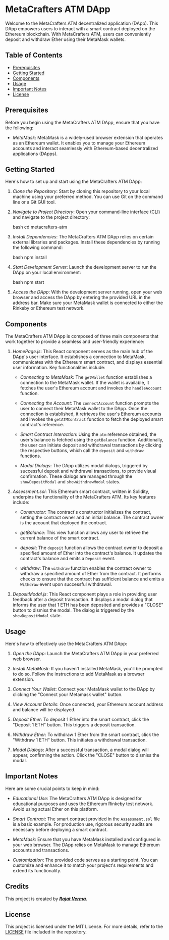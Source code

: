 # MetaCrafters ATM DApp

Welcome to the MetaCrafters ATM decentralized application (DApp). This DApp empowers users to interact with a smart contract deployed on the Ethereum blockchain. With MetaCrafters ATM, users can conveniently deposit and withdraw Ether using their MetaMask wallets.

## Table of Contents

- [Prerequisites](#prerequisites)
- [Getting Started](#getting-started)
- [Components](#components)
- [Usage](#usage)
- [Important Notes](#important-notes)
- [License](#license)

## Prerequisites

Before you begin using the MetaCrafters ATM DApp, ensure that you have the following:

- *MetaMask*: MetaMask is a widely-used browser extension that operates as an Ethereum wallet. It enables you to manage your Ethereum accounts and interact seamlessly with Ethereum-based decentralized applications (DApps).

## Getting Started

Here's how to set up and start using the MetaCrafters ATM DApp:

1. *Clone the Repository*: Start by cloning this repository to your local machine using your preferred method. You can use Git on the command line or a Git GUI tool.

2. *Navigate to Project Directory*: Open your command-line interface (CLI) and navigate to the project directory:

   bash
   cd metacrafters-atm
   

3. *Install Dependencies*: The MetaCrafters ATM DApp relies on certain external libraries and packages. Install these dependencies by running the following command:

   bash
   npm install
   

4. *Start Development Server*: Launch the development server to run the DApp on your local environment:

   bash
   npm start
   

5. *Access the DApp*: With the development server running, open your web browser and access the DApp by entering the provided URL in the address bar. Make sure your MetaMask wallet is connected to either the Rinkeby or Ethereum test network.

## Components

The MetaCrafters ATM DApp is composed of three main components that work together to provide a seamless and user-friendly experience:

1. *HomePage.js*: This React component serves as the main hub of the DApp's user interface. It establishes a connection to MetaMask, communicates with the Ethereum smart contract, and displays essential user information. Key functionalities include:

   - *Connecting to MetaMask*: The `getWallet` function establishes a connection to the MetaMask wallet. If the wallet is available, it fetches the user's Ethereum account and invokes the `handleAccount` function.

   - *Connecting the Account*: The `connectAccount` function prompts the user to connect their MetaMask wallet to the DApp. Once the connection is established, it retrieves the user's Ethereum accounts and invokes the `getATMContract` function to fetch the deployed smart contract's reference.

   - *Smart Contract Interaction*: Using the `atm` reference obtained, the user's balance is fetched using the `getBalance` function. Additionally, the user can initiate deposit and withdrawal transactions by clicking the respective buttons, which call the `deposit` and `withdraw` functions.

   - *Modal Dialogs*: The DApp utilizes modal dialogs, triggered by successful deposit and withdrawal transactions, to provide visual confirmation. These dialogs are managed through the `showDepositModal` and `showWithdrawModal` states.

2. *Assessment.sol*: This Ethereum smart contract, written in Solidity, underpins the functionality of the MetaCrafters ATM. Its key features include:

   - *Constructor*: The contract's constructor initializes the contract, setting the contract owner and an initial balance. The contract owner is the account that deployed the contract.

   - *getBalance*: This view function allows any user to retrieve the current balance of the smart contract.

   - *deposit*: The `deposit` function allows the contract owner to deposit a specified amount of Ether into the contract's balance. It updates the contract's balance and emits a `Deposit` event.

   - *withdraw*: The `withdraw` function enables the contract owner to withdraw a specified amount of Ether from the contract. It performs checks to ensure that the contract has sufficient balance and emits a `Withdraw` event upon successful withdrawal.

3. *DepositModal.js*: This React component plays a role in providing user feedback after a deposit transaction. It displays a modal dialog that informs the user that 1 ETH has been deposited and provides a "CLOSE" button to dismiss the modal. The dialog is triggered by the `showDepositModal` state.

## Usage

Here's how to effectively use the MetaCrafters ATM DApp:

1. *Open the DApp*: Launch the MetaCrafters ATM DApp in your preferred web browser.

2. *Install MetaMask*: If you haven't installed MetaMask, you'll be prompted to do so. Follow the instructions to add MetaMask as a browser extension.

3. *Connect Your Wallet*: Connect your MetaMask wallet to the DApp by clicking the "Connect your Metamask wallet" button.

4. *View Account Details*: Once connected, your Ethereum account address and balance will be displayed.

5. *Deposit Ether*: To deposit 1 Ether into the smart contract, click the "Deposit 1 ETH" button. This triggers a deposit transaction.

6. *Withdraw Ether*: To withdraw 1 Ether from the smart contract, click the "Withdraw 1 ETH" button. This initiates a withdrawal transaction.

7. *Modal Dialogs*: After a successful transaction, a modal dialog will appear, confirming the action. Click the "CLOSE" button to dismiss the modal.

## Important Notes

Here are some crucial points to keep in mind:

- *Educational Use*: The MetaCrafters ATM DApp is designed for educational purposes and uses the Ethereum Rinkeby test network. Avoid using actual Ether on this platform.

- *Smart Contract*: The smart contract provided in the `Assessment.sol` file is a basic example. For production use, rigorous security audits are necessary before deploying a smart contract.

- *MetaMask*: Ensure that you have MetaMask installed and configured in your web browser. The DApp relies on MetaMask to manage Ethereum accounts and transactions.

- *Customization*: The provided code serves as a starting point. You can customize and enhance it to match your project's requirements and extend its functionality.

## Credits

This project is created by ***[Rajat Verma](https://github.com/thewreckingpanda)***.

## License

This project is licensed under the MIT License. For more details, refer to the [LICENSE](LICENSE) file included in the repository.
